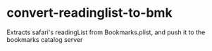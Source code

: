 convert-readinglist-to-bmk
==========================

Extracts safari's readingList from Bookmarks.plist, and push it to the bookmarks catalog server
